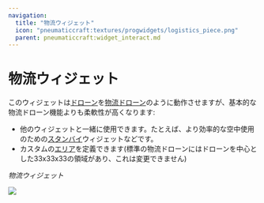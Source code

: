 ```yaml
---
navigation:
  title: "物流ウィジェット"
  icon: "pneumaticcraft:textures/progwidgets/logistics_piece.png"
  parent: pneumaticcraft:widget_interact.md
---
```


# 物流ウィジェット

このウィジェットは[ドローン](../tools/drone.md)を[物流ドローン](../logistics/logistics_drone.md)のように動作させますが、基本的な物流ドローン機能よりも柔軟性が高くなります:
- 他のウィジェットと一緒に使用できます。たとえば、より効率的な空中使用のための[スタンバイ](./standby.md)ウィジェットなどです。
- カスタムの[エリア](./area.md)を定義できます(標準の物流ドローンにはドローンを中心とした33x33x33の領域があり、これは変更できません)

*物流ウィジェット*

![](logistics_piece.png)

